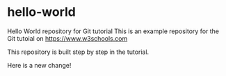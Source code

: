 # hello-world
Hello World repository for Git tutorial
This is an example repository for the Git tutoial on https://www.w3schools.com

This repository is built step by step in the tutorial.

Here is a new change!
